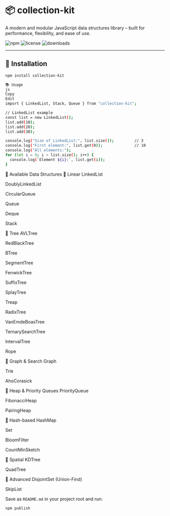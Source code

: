 # 📦 collection-kit

A modern and modular JavaScript data structures library – built for performance, flexibility, and ease of use.

![npm](https://img.shields.io/npm/v/collection-kit)
![license](https://img.shields.io/npm/l/collection-kit)
![downloads](https://img.shields.io/npm/dw/collection-kit)

---

## 🚀 Installation

```bash
npm install collection-kit

📚 Usage
js
Copy
Edit
import { LinkedList, Stack, Queue } from "collection-kit";

// LinkedList example
const list = new LinkedList();
list.add(10);
list.add(20);
list.add(30);

console.log("Size of LinkedList:", list.size());         // 3
console.log("First element:", list.get(0));              // 10
console.log("All elements:");
for (let i = 0; i < list.size(); i++) {
  console.log(`Element ${i}:`, list.get(i));
}
```

🧠 Available Data Structures
🔹 Linear LinkedList

DoublyLinkedList

CircularQueue

Queue

Deque

Stack

🔹 Tree
AVLTree

RedBlackTree

BTree

SegmentTree

FenwickTree

SuffixTree

SplayTree

Treap

RadixTree

VanEmdeBoasTree

TernarySearchTree

IntervalTree

Rope

🔹 Graph & Search
Graph

Trie

AhoCorasick

🔹 Heap & Priority Queues
PriorityQueue

FibonacciHeap

PairingHeap

🔹 Hash-based
HashMap

Set

BloomFilter

CountMinSketch

🔹 Spatial
KDTree

QuadTree

🔹 Advanced
DisjointSet (Union-Find)

SkipList

Save as `README.md` in your project root and run:

```bash
npm publish
```
